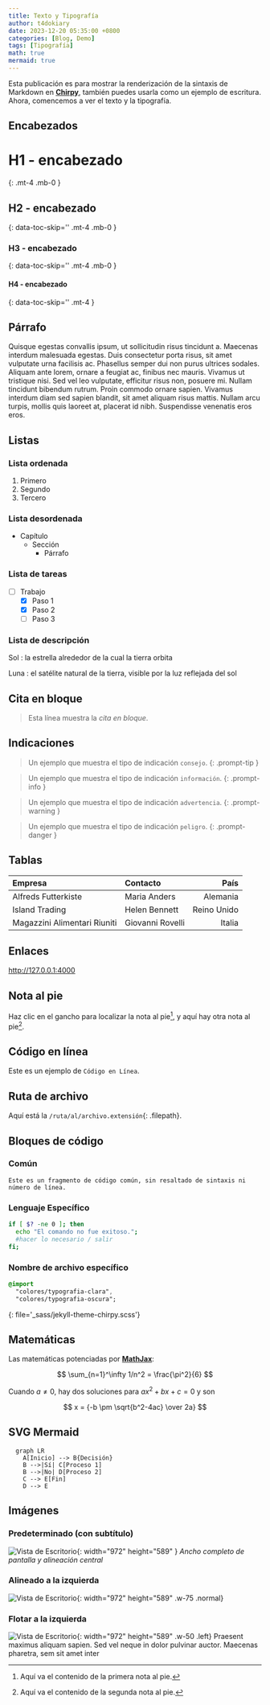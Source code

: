 ```yaml
---
title: Texto y Tipografía
author: t4dokiary
date: 2023-12-20 05:35:00 +0800
categories: [Blog, Demo]
tags: [Tipografía]
math: true
mermaid: true
---
```


Esta publicación es para mostrar la renderización de la sintaxis de Markdown en [**Chirpy**](https://github.com/cotes2020/jekyll-theme-chirpy/fork), también puedes usarla como un ejemplo de escritura. Ahora, comencemos a ver el texto y la tipografía.

## Encabezados

# H1 - encabezado
{: .mt-4 .mb-0 }

## H2 - encabezado
{: data-toc-skip='' .mt-4 .mb-0 }

### H3 - encabezado
{: data-toc-skip='' .mt-4 .mb-0 }

#### H4 - encabezado
{: data-toc-skip='' .mt-4 }

## Párrafo

Quisque egestas convallis ipsum, ut sollicitudin risus tincidunt a. Maecenas interdum malesuada egestas. Duis consectetur porta risus, sit amet vulputate urna facilisis ac. Phasellus semper dui non purus ultrices sodales. Aliquam ante lorem, ornare a feugiat ac, finibus nec mauris. Vivamus ut tristique nisi. Sed vel leo vulputate, efficitur risus non, posuere mi. Nullam tincidunt bibendum rutrum. Proin commodo ornare sapien. Vivamus interdum diam sed sapien blandit, sit amet aliquam risus mattis. Nullam arcu turpis, mollis quis laoreet at, placerat id nibh. Suspendisse venenatis eros eros.

## Listas

### Lista ordenada

1. Primero
2. Segundo
3. Tercero

### Lista desordenada

- Capítulo
  + Sección
    * Párrafo

### Lista de tareas

- [ ] Trabajo
  + [x] Paso 1
  + [x] Paso 2
  + [ ] Paso 3

### Lista de descripción

Sol
: la estrella alrededor de la cual la tierra orbita

Luna
: el satélite natural de la tierra, visible por la luz reflejada del sol

## Cita en bloque

> Esta línea muestra la _cita en bloque_.

## Indicaciones

> Un ejemplo que muestra el tipo de indicación `consejo`.
{: .prompt-tip }

> Un ejemplo que muestra el tipo de indicación `información`.
{: .prompt-info }

> Un ejemplo que muestra el tipo de indicación `advertencia`.
{: .prompt-warning }

> Un ejemplo que muestra el tipo de indicación `peligro`.
{: .prompt-danger }

## Tablas

| Empresa                      | Contacto          | País   |
|:-----------------------------|:-----------------|-------:|
| Alfreds Futterkiste          | Maria Anders     | Alemania |
| Island Trading               | Helen Bennett    | Reino Unido |
| Magazzini Alimentari Riuniti | Giovanni Rovelli | Italia  |

## Enlaces

<http://127.0.0.1:4000>

## Nota al pie

Haz clic en el gancho para localizar la nota al pie[^1], y aquí hay otra nota al pie[^2].  <br>

[^1]: Aquí va el contenido de la primera nota al pie.

[^2]: Aquí va el contenido de la segunda nota al pie.

## Código en línea

Este es un ejemplo de `Código en Línea`.

## Ruta de archivo

Aquí está la `/ruta/al/archivo.extensión`{: .filepath}.

## Bloques de código

### Común

```
Este es un fragmento de código común, sin resaltado de sintaxis ni número de línea.
```

### Lenguaje Específico

```bash
if [ $? -ne 0 ]; then
  echo "El comando no fue exitoso.";
  #hacer lo necesario / salir
fi;
```

### Nombre de archivo específico

```sass
@import
  "colores/typografia-clara",
  "colores/typografia-oscura";
```
{: file='_sass/jekyll-theme-chirpy.scss'}

## Matemáticas

Las matemáticas potenciadas por [**MathJax**](https://www.mathjax.org/):

$$ \sum_{n=1}^\infty 1/n^2 = \frac{\pi^2}{6} $$

Cuando $a \ne 0$, hay dos soluciones para $ax^2 + bx + c = 0$ y son

$$ x = {-b \pm \sqrt{b^2-4ac} \over 2a} $$

## SVG Mermaid

```mermaid
  graph LR
    A[Inicio] --> B{Decisión}
    B -->|Sí| C[Proceso 1]
    B -->|No| D[Proceso 2]
    C --> E[Fin]
    D --> E

```

## Imágenes

### Predeterminado (con subtítulo)

![Vista de Escritorio](/assets/img/2023-12-21-MPI-en-python-y-c/mpi-logo.png){: width="972" height="589" }
_Ancho completo de pantalla y alineación central_

### Alineado a la izquierda

![Vista de Escritorio](/assets/img/2023-12-21-MPI-en-python-y-c/mpi-logo.png){: width="972" height="589" .w-75 .normal}

### Flotar a la izquierda

![Vista de Escritorio](/assets/img/2023-12-21-MPI-en-python-y-c/mpi-logo.png){: width="972" height="589" .w-50 .left}
Praesent maximus aliquam sapien. Sed vel neque in dolor pulvinar auctor. Maecenas pharetra, sem sit amet inter


